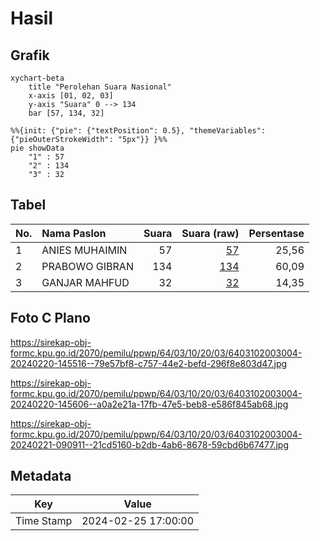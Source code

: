 # Hasil

## Grafik

```mermaid
xychart-beta
    title "Perolehan Suara Nasional"
    x-axis [01, 02, 03]
    y-axis "Suara" 0 --> 134
    bar [57, 134, 32]
```

```mermaid
%%{init: {"pie": {"textPosition": 0.5}, "themeVariables": {"pieOuterStrokeWidth": "5px"}} }%%
pie showData
    "1" : 57
    "2" : 134
    "3" : 32
```

## Tabel

| No. | Nama Paslon    | Suara | Suara (raw) | Persentase |
|:--- |:-------------- | -----:| -----------:| ----------:|
| 1   | ANIES MUHAIMIN | 57    | [57][p-1]   | 25,56      |
| 2   | PRABOWO GIBRAN | 134   | [134][p-2]  | 60,09      |
| 3   | GANJAR MAHFUD  | 32    | [32][p-3]   | 14,35      |


[p-1]: https://github.com/gigit-pemilu/pemilu-2024/blob/main/pilpres/hitung-suara/sub/64-kalimantan-timur/sub/03-berau/sub/10-tabalar/sub/2003-tubaan/sub/004-tps/sub/paslon-1.txt
[p-2]: https://github.com/gigit-pemilu/pemilu-2024/blob/main/pilpres/hitung-suara/sub/64-kalimantan-timur/sub/03-berau/sub/10-tabalar/sub/2003-tubaan/sub/004-tps/sub/paslon-2.txt
[p-3]: https://github.com/gigit-pemilu/pemilu-2024/blob/main/pilpres/hitung-suara/sub/64-kalimantan-timur/sub/03-berau/sub/10-tabalar/sub/2003-tubaan/sub/004-tps/sub/paslon-3.txt

## Foto C Plano

https://sirekap-obj-formc.kpu.go.id/2070/pemilu/ppwp/64/03/10/20/03/6403102003004-20240220-145516--79e57bf8-c757-44e2-befd-296f8e803d47.jpg

https://sirekap-obj-formc.kpu.go.id/2070/pemilu/ppwp/64/03/10/20/03/6403102003004-20240220-145606--a0a2e21a-17fb-47e5-beb8-e586f845ab68.jpg

https://sirekap-obj-formc.kpu.go.id/2070/pemilu/ppwp/64/03/10/20/03/6403102003004-20240221-090911--21cd5160-b2db-4ab6-8678-59cbd6b67477.jpg


## Metadata

| Key        | Value               |
| ---------- | ------------------- |
| Time Stamp | 2024-02-25 17:00:00 |



